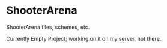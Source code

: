 # ShooterArena
ShooterArena files, schemes, etc.

Currently Empty Project; working on it on my server, not there.
